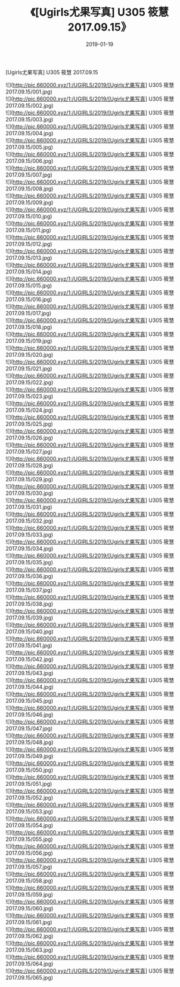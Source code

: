 ﻿---
layout: post
title:  《[Ugirls尤果写真] U305 筱慧 2017.09.15》
date:   2019-01-19
img: http://pic.660000.xyz/1:/UGIRLS/2019/[Ugirls尤果写真] U305 筱慧 2017.09.15/000.jpg
categories: [美女, 清纯, 唯美]
---

[Ugirls尤果写真] U305 筱慧 2017.09.15

 ![](http://pic.660000.xyz/1:/UGIRLS/2019/[Ugirls尤果写真] U305 筱慧 2017.09.15/001.jpg) <br>![](http://pic.660000.xyz/1:/UGIRLS/2019/[Ugirls尤果写真] U305 筱慧 2017.09.15/002.jpg) <br>![](http://pic.660000.xyz/1:/UGIRLS/2019/[Ugirls尤果写真] U305 筱慧 2017.09.15/003.jpg) <br>![](http://pic.660000.xyz/1:/UGIRLS/2019/[Ugirls尤果写真] U305 筱慧 2017.09.15/004.jpg) <br>![](http://pic.660000.xyz/1:/UGIRLS/2019/[Ugirls尤果写真] U305 筱慧 2017.09.15/005.jpg) <br>![](http://pic.660000.xyz/1:/UGIRLS/2019/[Ugirls尤果写真] U305 筱慧 2017.09.15/006.jpg) <br>![](http://pic.660000.xyz/1:/UGIRLS/2019/[Ugirls尤果写真] U305 筱慧 2017.09.15/007.jpg) <br>![](http://pic.660000.xyz/1:/UGIRLS/2019/[Ugirls尤果写真] U305 筱慧 2017.09.15/008.jpg) <br>![](http://pic.660000.xyz/1:/UGIRLS/2019/[Ugirls尤果写真] U305 筱慧 2017.09.15/009.jpg) <br>![](http://pic.660000.xyz/1:/UGIRLS/2019/[Ugirls尤果写真] U305 筱慧 2017.09.15/010.jpg) <br>![](http://pic.660000.xyz/1:/UGIRLS/2019/[Ugirls尤果写真] U305 筱慧 2017.09.15/011.jpg) <br>![](http://pic.660000.xyz/1:/UGIRLS/2019/[Ugirls尤果写真] U305 筱慧 2017.09.15/012.jpg) <br>![](http://pic.660000.xyz/1:/UGIRLS/2019/[Ugirls尤果写真] U305 筱慧 2017.09.15/013.jpg) <br>![](http://pic.660000.xyz/1:/UGIRLS/2019/[Ugirls尤果写真] U305 筱慧 2017.09.15/014.jpg) <br>![](http://pic.660000.xyz/1:/UGIRLS/2019/[Ugirls尤果写真] U305 筱慧 2017.09.15/015.jpg) <br>![](http://pic.660000.xyz/1:/UGIRLS/2019/[Ugirls尤果写真] U305 筱慧 2017.09.15/016.jpg) <br>![](http://pic.660000.xyz/1:/UGIRLS/2019/[Ugirls尤果写真] U305 筱慧 2017.09.15/017.jpg) <br>![](http://pic.660000.xyz/1:/UGIRLS/2019/[Ugirls尤果写真] U305 筱慧 2017.09.15/018.jpg) <br>![](http://pic.660000.xyz/1:/UGIRLS/2019/[Ugirls尤果写真] U305 筱慧 2017.09.15/019.jpg) <br>![](http://pic.660000.xyz/1:/UGIRLS/2019/[Ugirls尤果写真] U305 筱慧 2017.09.15/020.jpg) <br>![](http://pic.660000.xyz/1:/UGIRLS/2019/[Ugirls尤果写真] U305 筱慧 2017.09.15/021.jpg) <br>![](http://pic.660000.xyz/1:/UGIRLS/2019/[Ugirls尤果写真] U305 筱慧 2017.09.15/022.jpg) <br>![](http://pic.660000.xyz/1:/UGIRLS/2019/[Ugirls尤果写真] U305 筱慧 2017.09.15/023.jpg) <br>![](http://pic.660000.xyz/1:/UGIRLS/2019/[Ugirls尤果写真] U305 筱慧 2017.09.15/024.jpg) <br>![](http://pic.660000.xyz/1:/UGIRLS/2019/[Ugirls尤果写真] U305 筱慧 2017.09.15/025.jpg) <br>![](http://pic.660000.xyz/1:/UGIRLS/2019/[Ugirls尤果写真] U305 筱慧 2017.09.15/026.jpg) <br>![](http://pic.660000.xyz/1:/UGIRLS/2019/[Ugirls尤果写真] U305 筱慧 2017.09.15/027.jpg) <br>![](http://pic.660000.xyz/1:/UGIRLS/2019/[Ugirls尤果写真] U305 筱慧 2017.09.15/028.jpg) <br>![](http://pic.660000.xyz/1:/UGIRLS/2019/[Ugirls尤果写真] U305 筱慧 2017.09.15/029.jpg) <br>![](http://pic.660000.xyz/1:/UGIRLS/2019/[Ugirls尤果写真] U305 筱慧 2017.09.15/030.jpg) <br>![](http://pic.660000.xyz/1:/UGIRLS/2019/[Ugirls尤果写真] U305 筱慧 2017.09.15/031.jpg) <br>![](http://pic.660000.xyz/1:/UGIRLS/2019/[Ugirls尤果写真] U305 筱慧 2017.09.15/032.jpg) <br>![](http://pic.660000.xyz/1:/UGIRLS/2019/[Ugirls尤果写真] U305 筱慧 2017.09.15/033.jpg) <br>![](http://pic.660000.xyz/1:/UGIRLS/2019/[Ugirls尤果写真] U305 筱慧 2017.09.15/034.jpg) <br>![](http://pic.660000.xyz/1:/UGIRLS/2019/[Ugirls尤果写真] U305 筱慧 2017.09.15/035.jpg) <br>![](http://pic.660000.xyz/1:/UGIRLS/2019/[Ugirls尤果写真] U305 筱慧 2017.09.15/036.jpg) <br>![](http://pic.660000.xyz/1:/UGIRLS/2019/[Ugirls尤果写真] U305 筱慧 2017.09.15/037.jpg) <br>![](http://pic.660000.xyz/1:/UGIRLS/2019/[Ugirls尤果写真] U305 筱慧 2017.09.15/038.jpg) <br>![](http://pic.660000.xyz/1:/UGIRLS/2019/[Ugirls尤果写真] U305 筱慧 2017.09.15/039.jpg) <br>![](http://pic.660000.xyz/1:/UGIRLS/2019/[Ugirls尤果写真] U305 筱慧 2017.09.15/040.jpg) <br>![](http://pic.660000.xyz/1:/UGIRLS/2019/[Ugirls尤果写真] U305 筱慧 2017.09.15/041.jpg) <br>![](http://pic.660000.xyz/1:/UGIRLS/2019/[Ugirls尤果写真] U305 筱慧 2017.09.15/042.jpg) <br>![](http://pic.660000.xyz/1:/UGIRLS/2019/[Ugirls尤果写真] U305 筱慧 2017.09.15/043.jpg) <br>![](http://pic.660000.xyz/1:/UGIRLS/2019/[Ugirls尤果写真] U305 筱慧 2017.09.15/044.jpg) <br>![](http://pic.660000.xyz/1:/UGIRLS/2019/[Ugirls尤果写真] U305 筱慧 2017.09.15/045.jpg) <br>![](http://pic.660000.xyz/1:/UGIRLS/2019/[Ugirls尤果写真] U305 筱慧 2017.09.15/046.jpg) <br>![](http://pic.660000.xyz/1:/UGIRLS/2019/[Ugirls尤果写真] U305 筱慧 2017.09.15/047.jpg) <br>![](http://pic.660000.xyz/1:/UGIRLS/2019/[Ugirls尤果写真] U305 筱慧 2017.09.15/048.jpg) <br>![](http://pic.660000.xyz/1:/UGIRLS/2019/[Ugirls尤果写真] U305 筱慧 2017.09.15/049.jpg) <br>![](http://pic.660000.xyz/1:/UGIRLS/2019/[Ugirls尤果写真] U305 筱慧 2017.09.15/050.jpg) <br>![](http://pic.660000.xyz/1:/UGIRLS/2019/[Ugirls尤果写真] U305 筱慧 2017.09.15/051.jpg) <br>![](http://pic.660000.xyz/1:/UGIRLS/2019/[Ugirls尤果写真] U305 筱慧 2017.09.15/052.jpg) <br>![](http://pic.660000.xyz/1:/UGIRLS/2019/[Ugirls尤果写真] U305 筱慧 2017.09.15/053.jpg) <br>![](http://pic.660000.xyz/1:/UGIRLS/2019/[Ugirls尤果写真] U305 筱慧 2017.09.15/054.jpg) <br>![](http://pic.660000.xyz/1:/UGIRLS/2019/[Ugirls尤果写真] U305 筱慧 2017.09.15/055.jpg) <br>![](http://pic.660000.xyz/1:/UGIRLS/2019/[Ugirls尤果写真] U305 筱慧 2017.09.15/056.jpg) <br>![](http://pic.660000.xyz/1:/UGIRLS/2019/[Ugirls尤果写真] U305 筱慧 2017.09.15/057.jpg) <br>![](http://pic.660000.xyz/1:/UGIRLS/2019/[Ugirls尤果写真] U305 筱慧 2017.09.15/058.jpg) <br>![](http://pic.660000.xyz/1:/UGIRLS/2019/[Ugirls尤果写真] U305 筱慧 2017.09.15/059.jpg) <br>![](http://pic.660000.xyz/1:/UGIRLS/2019/[Ugirls尤果写真] U305 筱慧 2017.09.15/060.jpg) <br>![](http://pic.660000.xyz/1:/UGIRLS/2019/[Ugirls尤果写真] U305 筱慧 2017.09.15/061.jpg) <br>![](http://pic.660000.xyz/1:/UGIRLS/2019/[Ugirls尤果写真] U305 筱慧 2017.09.15/062.jpg) <br>![](http://pic.660000.xyz/1:/UGIRLS/2019/[Ugirls尤果写真] U305 筱慧 2017.09.15/063.jpg) <br>![](http://pic.660000.xyz/1:/UGIRLS/2019/[Ugirls尤果写真] U305 筱慧 2017.09.15/064.jpg) <br>![](http://pic.660000.xyz/1:/UGIRLS/2019/[Ugirls尤果写真] U305 筱慧 2017.09.15/065.jpg) <br>